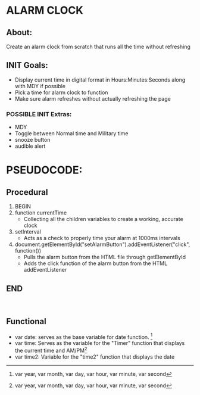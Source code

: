 # ALARM CLOCK

## About:
Create an alarm clock from scratch that runs all the time without refreshing

## INIT Goals: 
- Display current time in digital format in Hours:Minutes:Seconds along with MDY if possible
- Pick a time for alarm clock to function
- Make sure alarm refreshes without actually refreshing the page

### POSSIBLE INIT Extras:
- MDY
- Toggle between Normal time and Military time
- snooze button
- audible alert

# PSEUDOCODE:
## Procedural
1. BEGIN
2. function currentTime
    - Collecting all the children variables to create a working, accurate clock
3. setInterval
    - Acts as a check to properly time your alarm at 1000ms intervals
4. document.getElementById("setAlarmButton").addEventListener("click", function())
    - Pulls the alarm button from the HTML file through getElementById
    - Adds the click function of the alarm button from the HTML addEventListener
## END
<br>

## Functional
- var date: serves as the base variable for date function. [^1]
    [^1]:var year, var month, var day, var hour, var minute, var second
- var time: Serves as the variable for the "Timer" function that displays the current time and AM/PM[^1]
    [^1]:var session: variable for AM/PM function
- var time2: Variable for the "time2" function that displays the date

